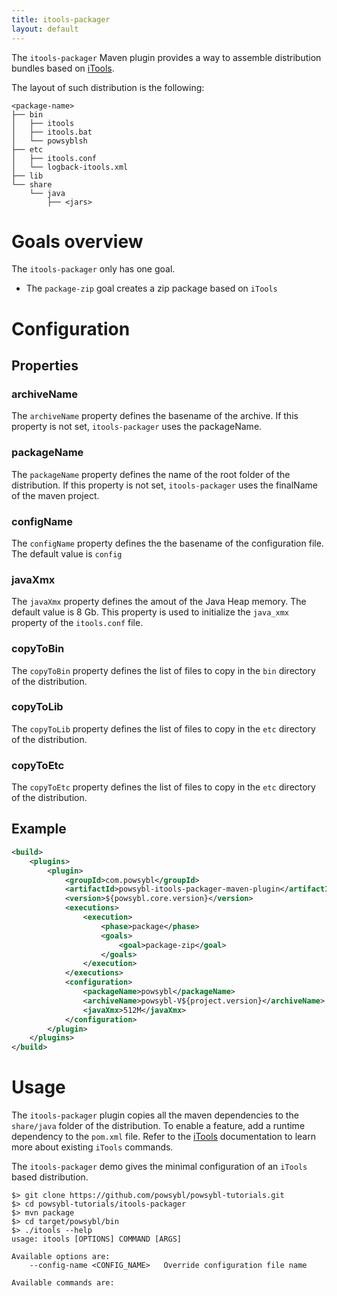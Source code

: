 ```yaml
---
title: itools-packager
layout: default
---
```


The `itools-packager` Maven plugin provides a way to assemble distribution bundles based on [iTools](../tools/index.md).

The layout of such distribution is the following:
```
<package-name>
├── bin
│   ├── itools
│   ├── itools.bat
│   └── powsyblsh
├── etc
│   ├── itools.conf
│   └── logback-itools.xml
├── lib
└── share
    └── java
        ├── <jars>
```

# Goals overview
The `itools-packager` only has one goal.
- The `package-zip` goal creates a zip package based on `iTools`

# Configuration

## Properties

### archiveName
The `archiveName` property defines the basename of the archive. If this property is not set, `itools-packager` uses the
packageName.

### packageName
The `packageName` property defines the name of the root folder of the distribution. If this property is not set,
`itools-packager` uses the finalName of the maven project.

### configName
The `configName` property defines the the basename of the configuration file. The default value is `config`

### javaXmx
The `javaXmx` property defines the amout of the Java Heap memory. The default value is 8 Gb. This property is used to
initialize the `java_xmx` property of the `itools.conf` file.

### copyToBin
The `copyToBin` property defines the list of files to copy in the `bin` directory of the distribution.

### copyToLib
The `copyToLib` property defines the list of files to copy in the `etc` directory of the distribution.

### copyToEtc
The `copyToEtc` property defines the list of files to copy in the `etc` directory of the distribution.

## Example
```xml
<build>
    <plugins>
        <plugin>
            <groupId>com.powsybl</groupId>
            <artifactId>powsybl-itools-packager-maven-plugin</artifactId>
            <version>${powsybl.core.version}</version>
            <executions>
                <execution>
                    <phase>package</phase>
                    <goals>
                        <goal>package-zip</goal>
                    </goals>
                </execution>
            </executions>
            <configuration>
                <packageName>powsybl</packageName>
                <archiveName>powsybl-V${project.version}</archiveName>
                <javaXmx>512M</javaXmx>
            </configuration>
        </plugin>
    </plugins>
</build>
```

# Usage
The `itools-packager` plugin copies all the maven dependencies to the `share/java` folder of the distribution. To enable
a feature, add a runtime dependency to the `pom.xml` file. Refer to the [iTools](../tools/index.md) documentation to
learn more about existing `iTools` commands.

The `itools-packager` demo gives the minimal configuration of an `iTools` based distribution.
```shell
$> git clone https://github.com/powsybl/powsybl-tutorials.git
$> cd powsybl-tutorials/itools-packager
$> mvn package
$> cd target/powsybl/bin
$> ./itools --help
usage: itools [OPTIONS] COMMAND [ARGS]

Available options are:
    --config-name <CONFIG_NAME>   Override configuration file name

Available commands are:

```
